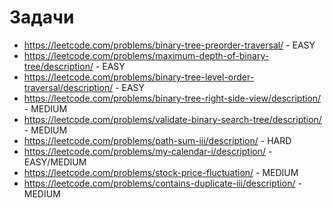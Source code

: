 # Задачи

- https://leetcode.com/problems/binary-tree-preorder-traversal/ - EASY
- https://leetcode.com/problems/maximum-depth-of-binary-tree/description/ - EASY
- https://leetcode.com/problems/binary-tree-level-order-traversal/description/ - EASY
- https://leetcode.com/problems/binary-tree-right-side-view/description/ - MEDIUM
- https://leetcode.com/problems/validate-binary-search-tree/description/ - MEDIUM
- https://leetcode.com/problems/path-sum-iii/description/ - HARD
- https://leetcode.com/problems/my-calendar-i/description/ - EASY/MEDIUM
- https://leetcode.com/problems/stock-price-fluctuation/ - MEDIUM
- https://leetcode.com/problems/contains-duplicate-iii/description/ - MEDIUM